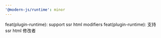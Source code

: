 ```yaml
---
'@modern-js/runtime': minor
---
```


feat(plugin-runtime): support ssr html modifiers
feat(plugin-runtime): 支持 ssr html 修改者
